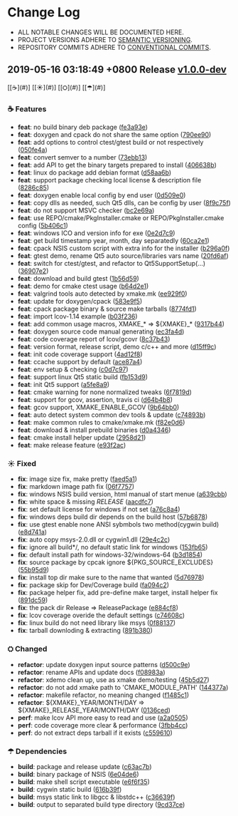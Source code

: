 # Change Log

- ALL NOTABLE CHANGES WILL BE DOCUMENTED HERE.
- PROJECT VERSIONS ADHERE TO [SEMANTIC VERSIONING](http://semver.org).
- REPOSITORY COMMITS ADHERE TO [CONVENTIONAL COMMITS](https://conventionalcommits.org).


## 2019-05-16 03:18:49 +0800 Release [v1.0.0-dev](https://github.com/gkide/xmake/releases/tag/v1.0.0-dev)

[[☕](#<span id = "v_Features_201905160318490800"></span>)]
[[☀](#<span id = "v_Fixed_201905160318490800"></span>)]
[[⛭](#<span id = "v_Changed_201905160318490800"></span>)]
[[☂](#<span id = "v_Dependencies_201905160318490800"></span>)]

<span id = "v_Features_201905160318490800"></span>
### ☕ Features
- **feat**: no build binary deb package ([fe3a93e](https://github.com/gkide/xmake/commit/fe3a93e))
- **feat**: doxygen and cpack do not share the same option ([790ee90](https://github.com/gkide/xmake/commit/790ee90))
- **feat**: add options to control ctest/gtest build or not respectively ([050fe4a](https://github.com/gkide/xmake/commit/050fe4a))
- **feat**: convert semver to a number ([73ebb13](https://github.com/gkide/xmake/commit/73ebb13))
- **feat**: add API to get the binary targets prepared to install ([406638b](https://github.com/gkide/xmake/commit/406638b))
- **feat**: linux do package add debian format ([d58aa6b](https://github.com/gkide/xmake/commit/d58aa6b))
- **feat**: support package checking local license & description file ([8286c85](https://github.com/gkide/xmake/commit/8286c85))
- **feat**: doxygen enable local config by end user ([0d509e0](https://github.com/gkide/xmake/commit/0d509e0))
- **feat**: copy dlls as needed, such Qt5 dlls, can be config by user ([8f9c75f](https://github.com/gkide/xmake/commit/8f9c75f))
- **feat**: do not support MSVC checker ([bc2e69a](https://github.com/gkide/xmake/commit/bc2e69a))
- **feat**: use REPO/cmake/PkgInstaller.cmake or REPO/PkgInstaller.cmake config ([5b406c1](https://github.com/gkide/xmake/commit/5b406c1))
- **feat**: windows ICO and version info for exe ([0e2d7c9](https://github.com/gkide/xmake/commit/0e2d7c9))
- **feat**: get build timestamp year, month, day separatedly ([60ca2e1](https://github.com/gkide/xmake/commit/60ca2e1))
- **feat**: cpack NSIS custom script with extra info for the installer ([b296a0f](https://github.com/gkide/xmake/commit/b296a0f))
- **feat**: gtest demo, rename Qt5 auto source/libraries vars name ([20fd6af](https://github.com/gkide/xmake/commit/20fd6af))
- **feat**: switch for ctest/gtest, and refactor to Qt5SupportSetup(...) ([36907e2](https://github.com/gkide/xmake/commit/36907e2))
- **feat**: download and build gtest ([1b56d59](https://github.com/gkide/xmake/commit/1b56d59))
- **feat**: demo for cmake ctest usage ([b64d2e1](https://github.com/gkide/xmake/commit/b64d2e1))
- **feat**: valgrind tools auto detected by xmake.mk ([ee929f0](https://github.com/gkide/xmake/commit/ee929f0))
- **feat**: update for doxygen/cpack ([583e9f5](https://github.com/gkide/xmake/commit/583e9f5))
- **feat**: cpack package binary & source make tarballs ([8774fd1](https://github.com/gkide/xmake/commit/8774fd1))
- **feat**: import lcov-1.14 example ([b03f236](https://github.com/gkide/xmake/commit/b03f236))
- **feat**: add common usage macros, XMAKE_* => ${XMAKE}_* ([9317b44](https://github.com/gkide/xmake/commit/9317b44))
- **feat**: doxygen source code manual generating ([ec3fa4d](https://github.com/gkide/xmake/commit/ec3fa4d))
- **feat**: code coverage report of lcov/gcovr ([8c37b43](https://github.com/gkide/xmake/commit/8c37b43))
- **feat**: version format, release script, demo c/c++ and more ([d15ff9c](https://github.com/gkide/xmake/commit/d15ff9c))
- **feat**: init code coverage support ([4ad12f8](https://github.com/gkide/xmake/commit/4ad12f8))
- **feat**: ccache support by default ([ace87a4](https://github.com/gkide/xmake/commit/ace87a4))
- **feat**: env setup & checking ([c0d7c97](https://github.com/gkide/xmake/commit/c0d7c97))
- **feat**: support linux Qt5 static build ([fb153d9](https://github.com/gkide/xmake/commit/fb153d9))
- **feat**: init Qt5 support ([a5fe8a9](https://github.com/gkide/xmake/commit/a5fe8a9))
- **feat**: cmake warning for none normalized tweaks ([6f7819d](https://github.com/gkide/xmake/commit/6f7819d))
- **feat**: support for gcov, assertion, travis ci ([d64b4b8](https://github.com/gkide/xmake/commit/d64b4b8))
- **feat**: gcov support, XMAKE_ENABLE_GCOV ([9b64bb0](https://github.com/gkide/xmake/commit/9b64bb0))
- **feat**: auto detect system common dev tools & update ([c74893b](https://github.com/gkide/xmake/commit/c74893b))
- **feat**: make common rules to cmake/xmake.mk ([f82e0d6](https://github.com/gkide/xmake/commit/f82e0d6))
- **feat**: download & install prebuild binaries ([d0a4346](https://github.com/gkide/xmake/commit/d0a4346))
- **feat**: cmake install helper update ([2958d21](https://github.com/gkide/xmake/commit/2958d21))
- **feat**: make release feature ([e93f2ac](https://github.com/gkide/xmake/commit/e93f2ac))

<span id = "v_Fixed_201905160318490800"></span>
### ☀ Fixed
- **fix**: image size fix, make pretty ([faed5a1](https://github.com/gkide/xmake/commit/faed5a1))
- **fix**: markdown image path fix ([06f7757](https://github.com/gkide/xmake/commit/06f7757))
- **fix**: windows NSIS build version, html manual of start menue ([a639cbb](https://github.com/gkide/xmake/commit/a639cbb))
- **fix**: white space & missing _RELEASE_ ([aacdfc7](https://github.com/gkide/xmake/commit/aacdfc7))
- **fix**: set default license for windows if not set ([a76c8a4](https://github.com/gkide/xmake/commit/a76c8a4))
- **fix**: windows deps build dir depends on the build host ([57b6878](https://github.com/gkide/xmake/commit/57b6878))
- **fix**: use gtest enable none ANSI sybmbols two method(cygwin build) ([e8d741a](https://github.com/gkide/xmake/commit/e8d741a))
- **fix**: auto copy msys-2.0.dll or cygwin1.dll ([29e4c2c](https://github.com/gkide/xmake/commit/29e4c2c))
- **fix**: ignore all build*/,  no default static link for windows ([153fb65](https://github.com/gkide/xmake/commit/153fb65))
- **fix**: default install path for windows-32/windows-64 ([b3d1854](https://github.com/gkide/xmake/commit/b3d1854))
- **fix**: source package by cpcak ignore ${PKG_SOURCE_EXCLUDES} ([55b95d9](https://github.com/gkide/xmake/commit/55b95d9))
- **fix**: install top dir make sure to the name that wanted ([5d76978](https://github.com/gkide/xmake/commit/5d76978))
- **fix**: package skip for Dev/Coverage build ([fa094c2](https://github.com/gkide/xmake/commit/fa094c2))
- **fix**: package helper fix, add pre-define make target, install helper fix ([891dc59](https://github.com/gkide/xmake/commit/891dc59))
- **fix**: the pack dir Release => ReleasePackage ([e884cf8](https://github.com/gkide/xmake/commit/e884cf8))
- **fix**: lcov coverage overide the default settings ([c74608c](https://github.com/gkide/xmake/commit/c74608c))
- **fix**: linux build do not need library like msys ([0f88137](https://github.com/gkide/xmake/commit/0f88137))
- **fix**: tarball downloding & extracting ([891b380](https://github.com/gkide/xmake/commit/891b380))

<span id = "v_Changed_201905160318490800"></span>
### ⛭ Changed
- **refactor**: update doxygen input source patterns ([d500c9e](https://github.com/gkide/xmake/commit/d500c9e))
- **refactor**: rename APIs and update docs ([f08983a](https://github.com/gkide/xmake/commit/f08983a))
- **refactor**: xdemo clean up, use as xmake demo/testing ([45b5d27](https://github.com/gkide/xmake/commit/45b5d27))
- **refactor**: do not add xmake path to 'CMAKE_MODULE_PATH' ([144377a](https://github.com/gkide/xmake/commit/144377a))
- **refactor**: makefile refactor, no meaning changed ([f1485c1](https://github.com/gkide/xmake/commit/f1485c1))
- **refactor**: ${XMAKE}_YEAR/MONTH/DAY => ${XMAKE}_RELEASE_YEAR/MONTH/DAY ([0136ced](https://github.com/gkide/xmake/commit/0136ced))
- **perf**: make lcov API more easy to read and use ([a2a0505](https://github.com/gkide/xmake/commit/a2a0505))
- **perf**: code coverage more clear & performance ([3fbb4cc](https://github.com/gkide/xmake/commit/3fbb4cc))
- **perf**: do not extract deps tarball if it exists ([c559610](https://github.com/gkide/xmake/commit/c559610))

<span id = "v_Dependencies_201905160318490800"></span>
### ☂ Dependencies
- **build**: package and release update ([c63ac7b](https://github.com/gkide/xmake/commit/c63ac7b))
- **build**: binary package of NSIS ([6e04de6](https://github.com/gkide/xmake/commit/6e04de6))
- **build**: make shell script executable ([e6f6f35](https://github.com/gkide/xmake/commit/e6f6f35))
- **build**: cygwin static build ([616b39f](https://github.com/gkide/xmake/commit/616b39f))
- **build**: msys static link to libgcc & libstdc++ ([c36639f](https://github.com/gkide/xmake/commit/c36639f))
- **build**: output to separated build type directory ([9cd37ce](https://github.com/gkide/xmake/commit/9cd37ce))